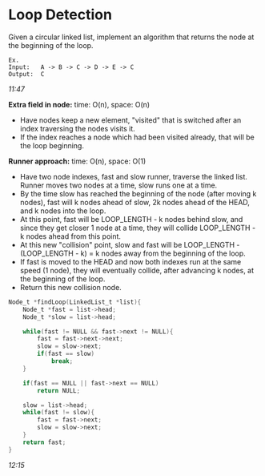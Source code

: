 # Loop Detection

Given a circular linked list, implement an algorithm that returns the node at the beginning of the loop.

````
Ex.
Input:   A -> B -> C -> D -> E -> C
Output:  C
````

*11:47*

**Extra field in node:** time: O(n), space: O(n)
- Have nodes keep a new element, "visited" that is switched after an index traversing the nodes visits it.
- If the index reaches a node which had been visited already, that will be the loop beginning.

**Runner approach:** time: O(n), space: O(1)
- Have two node indexes, fast and slow runner, traverse the linked list. Runner moves two nodes at a time, slow runs one at a time.
- By the time slow has reached the beginning of the node (after moving k nodes), fast will k nodes ahead of slow, 2k nodes ahead of the HEAD, and k nodes into the loop.
- At this point, fast will be LOOP_LENGTH - k nodes behind slow, and since they  get closer 1 node at a time, they will collide LOOP_LENGTH - k nodes ahead from this point.
- At this new "collision" point, slow and fast will be LOOP_LENGTH - (LOOP_LENGTH - k) = k nodes away from the beginning of the loop.
- If fast is moved to the HEAD and now both indexes run at the same speed (1 node), they will eventually collide, after advancing k nodes, at the beginning of the loop.
- Return this new collision node.

````c
Node_t *findLoop(LinkedList_t *list){
    Node_t *fast = list->head;
    Node_t *slow = list->head;

    while(fast != NULL && fast->next != NULL){
        fast = fast->next->next;
        slow = slow->next;
        if(fast == slow)
            break;
    }

    if(fast == NULL || fast->next == NULL)
        return NULL;

    slow = list->head;
    while(fast != slow){
        fast = fast->next;
        slow = slow->next;
    }
    return fast;    
}
````

*12:15*
